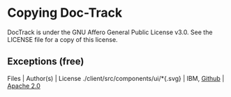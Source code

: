 # Copying Doc-Track
DocTrack is under the GNU Affero General Public License v3.0. See the LICENSE file for a copy of this license.

## Exceptions (free)

Files | Author(s) | License
./client/src/components/ui/*{.svg} | IBM, [Github](https://github.com/carbon-design-system/carbon/tree/main/packages/icons) | [Apache 2.0](https://github.com/carbon-design-system/carbon/blob/main/LICENSE)
